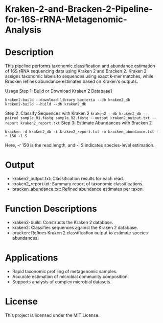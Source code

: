 # Kraken-2-and-Bracken-2-Pipeline-for-16S-rRNA-Metagenomic-Analysis


# Description
This pipeline performs taxonomic classification and abundance estimation of 16S rRNA sequencing data using Kraken 2 and Bracken 2. Kraken 2 assigns taxonomic labels to sequences using exact k-mer matches, while Bracken refines abundance estimates based on Kraken's outputs.

Usage
Step 1: Build or Download Kraken 2 Database]
```
kraken2-build --download-library bacteria --db kraken2_db
kraken2-build --build --db kraken2_db
``` 
Step 2: Classify Sequences with Kraken 2
``` kraken2 --db kraken2_db --paired sample_R1.fastq sample_R2.fastq --output kraken2_output.txt --report kraken2_report.txt ```
Step 3: Estimate Abundances with Bracken 2
```
bracken -d kraken2_db -i kraken2_report.txt -o bracken_abundance.txt -r 150 -l S
```
Here, -r 150 is the read length, and -l S indicates species-level estimation.


# Output
* kraken2_output.txt: Classification results for each read.
* kraken2_report.txt: Summary report of taxonomic classifications.
* bracken_abundance.txt: Refined abundance estimates per taxon.

# Function Descriptions
* kraken2-build: Constructs the Kraken 2 database.
* kraken2: Classifies sequences against the Kraken 2 database.
* bracken: Refines Kraken 2 classification output to estimate species abundances.

# Applications
* Rapid taxonomic profiling of metagenomic samples.
* Accurate estimation of microbial community composition.
* Supports analysis of complex microbial datasets.

# License
This project is licensed under the MIT License.
